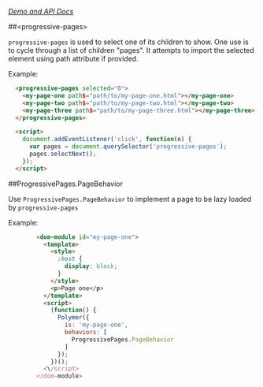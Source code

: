 _[Demo and API Docs](https://srikkbhat.github.io/progressive-pages)_

##&lt;progressive-pages&gt;

`progressive-pages` is used to select one of its children to show. One use is to cycle through a list of
children "pages". It attempts to import the selected element using path attribute if provided.

Example:

```html
  <progressive-pages selected="0">
    <my-page-one path$="path/to/my-page-one.html"></my-page-one>
    <my-page-two path$="path/to/my-page-two.html"></my-page-two>
    <my-page-three path$="path/to/my-page-three.html"></my-page-three>
  </progressive-pages>

  <script>
    document.addEventListener('click', function(e) {
      var pages = document.querySelector('progressive-pages');
      pages.selectNext();
    });
  </script>
```


##ProgressivePages.PageBehavior

Use `ProgressivePages.PageBehavior` to implement a page to be lazy loaded by `progressive-pages`

Example:
```html
        <dom-module id="my-page-one">
          <template>
            <style>
              :host {
                display: block;
              }
            </style>
            <p>Page one</p>
          </template>
          <script>
            (function() {
              Polymer({
                is: 'my-page-one',
                behaviors: [
                  ProgressivePages.PageBehavior
                ]
              });
            })();
          <\/script>
        </dom-module>
```
